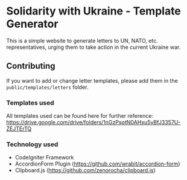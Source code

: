 # Solidarity with Ukraine - Template Generator

This is a simple website to generate letters to UN, NATO, etc. representatives, urging them to take action in the current Ukraine war.

## Contributing

If you want to add or change letter templates, please add them in the ```public/templates/letters``` folder.

### Templates used

All templates used can be found here for further reference:
https://drive.google.com/drive/folders/1nGzPsptN0AHxu5vBfJ3357U-ZEJTErTQ

### Technology used 

- CodeIgniter Framework
- AccordionForm Plugin (https://github.com/wrabit/accordion-form)
- Clipboard.js (https://github.com/zenorocha/clipboard.js)